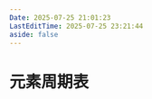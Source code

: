 ```yaml
---
Date: 2025-07-25 21:01:23
LastEditTime: 2025-07-25 23:21:44
aside: false
---
```


# 元素周期表

<script lang="ts" setup>
import PeriodicTable from '../components/PeriodicTable'
</script>

<PeriodicTable />
